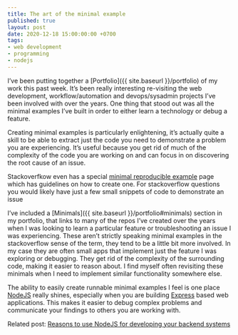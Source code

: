 ```yaml
---
title: The art of the minimal example
published: true
layout: post
date: 2020-12-18 15:00:00:00 +0700
tags:
- web development
- programming
- nodejs
---
```

I’ve been putting together a [Portfolio]({{ site.baseurl }}/portfolio) of my work this past week. It’s been really interesting re-visiting the web development, workflow/automation and devops/sysadmin projects I’ve been involved with over the years. One thing that stood out was all the minimal examples I’ve built in order to either learn a technology or debug a feature.

Creating minimal examples is particularly enlightening, it’s actually quite a skill to be able to extract just the code you need to demonstrate a problem you are experiencing. It’s useful because you get rid of much of the complexity of the code you are working on and can focus in on discovering the root cause of an  issue.

Stackoverfkow even has a special  [minimal reproducible example](https://stackoverflow.com/help/minimal-reproducible-example)  page which has guidelines on how to create one. For stackoverflow questions you would likely have just a few small snippets of code to demonstrate an issue

I’ve included a [Minimals]({{ site.baseurl }}/portfolio#minimals) section in my portfolio, that links to many of the repos I’ve created over the years when I was looking to learn a particular feature or troubleshooting an issue I was experiencing. These aren’t strictly speaking minimal examples in the stackoverflow sense of the term, they tend to be a little bit more involved. In my case they are often small apps that implement just the feature I was exploring or debugging. They get rid of the complexity of the surrounding code, making it easier to reason about. I find myself often revisiting these minimals when I need to implement similar functionality somewhere else.

The ability to easily create runnable minimal examples I feel is one place [NodeJS](https://nodejs.org) really shines, especially when you are building [Express](https://expressjs.com) based web applications. This makes it easier to debug complex problems and communicate your findings to others you are working with. 

Related post: [Reasons to use NodeJS for developing your backend systems](https://blog.markjgsmith.com/2020/12/04/reasons-to-use-nodejs-for-developing-your-backend-systems.html)
